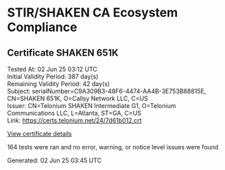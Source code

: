 # STIR/SHAKEN CA Ecosystem Compliance

## Certificate SHAKEN 651K

Tested At: 02 Jun 25 03:12 UTC\
Initial Validity Period: 387 day(s)\
Remaining Validity Period: 42 day(s)\
Subject: serialNumber=C9A309B3-48F6-4474-AA4B-3E753B88815E, CN=SHAKEN 651K, O=Callsy Network LLC, C=US\
Issuer: CN=Telonium SHAKEN Intermediate G1, O=Telonium Communications LLC, L=Atlanta, ST=GA, C=US\
Link: https://certs.telonium.net/24/7d61b012.crt

[View certificate details](https://x509.io/?cert=MIIDJjCCAs2gAwIBAgIQboggittbtbQHp24UfH55RDAKBggqhkjOPQQDAjB8MQswCQYDVQQGEwJVUzELMAkGA1UECAwCR0ExEDAOBgNVBAcMB0F0bGFudGExJDAiBgNVBAoMG1RlbG9uaXVtIENvbW11bmljYXRpb25zIExMQzEoMCYGA1UEAwwfVGVsb25pdW0gU0hBS0VOIEludGVybWVkaWF0ZSBHMTAeFw0yNDA2MjExNDM2MzZaFw0yNTA3MTMwNTU3MTZaMG8xCzAJBgNVBAYTAlVTMRswGQYDVQQKExJDYWxsc3kgTmV0d29yayBMTEMxFDASBgNVBAMTC1NIQUtFTiA2NTFLMS0wKwYDVQQFEyRDOUEzMDlCMy00OEY2LTQ0NzQtQUE0Qi0zRTc1M0I4ODgxNUUwWTATBgcqhkjOPQIBBggqhkjOPQMBBwNCAARPZ6Rk71UhB0KyB19o5Yn32Hsj3sA%2Bu20SmuEt3YcVa9Pzoz7TfzQGxlsXyFVgnfugUjKKGcVf3TML8O5P11y0o4IBPDCCATgwDgYDVR0PAQH%2FBAQDAgeAMAwGA1UdEwEB%2FwQCMAAwHQYDVR0OBBYEFBuBPuj7KEuiRbuROrYAeoLqXYGlMB8GA1UdIwQYMBaAFKoku%2F8UdUB5LYdv6A1Bd8q7zYiwMBcGA1UdIAQQMA4wDAYKYIZIAYb%2FCQEBBDCBpgYDVR0fBIGeMIGbMIGYoDqgOIY2aHR0cHM6Ly9hdXRoZW50aWNhdGUtYXBpLmljb25lY3Rpdi5jb20vZG93bmxvYWQvdjEvY3JsolqkWDBWMRQwEgYDVQQHEwtCcmlkZ2V3YXRlcjELMAkGA1UECBMCTkoxEzARBgNVBAMTClNUSS1QQSBDUkwxCzAJBgNVBAYTAlVTMQ8wDQYDVQQKEwZTVEktUEEwFgYIKwYBBQUHARoECjAIoAYWBDY1MUswCgYIKoZIzj0EAwIDRwAwRAIgG7Binr%2BJwkpcACxYc3d1DuB%2Fbvb9J%2B17ZjRfJTGnxgQCIF6N75QSE2ZjWLDNhGOI7M%2BmhLOxI8EFT6HKctXezo2K)

164 tests were ran and no error, warning, or notice level issues were found


Generated: 02 Jun 25 03:45 UTC